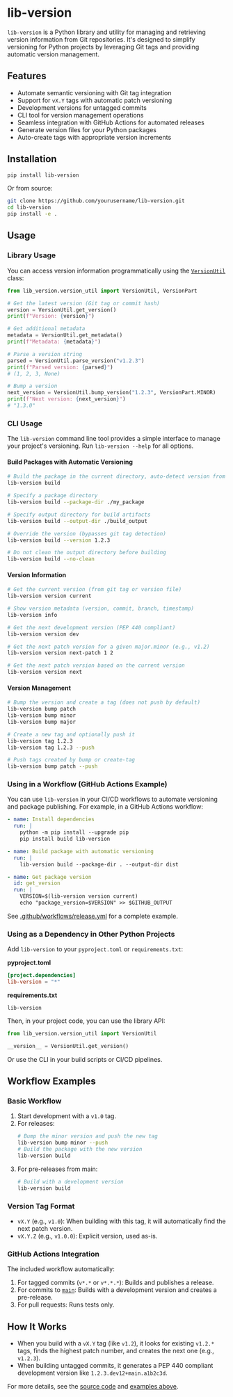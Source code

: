 # lib-version

`lib-version` is a Python library and utility for managing and retrieving version information from Git repositories. It's designed to simplify versioning for Python projects by leveraging Git tags and providing automatic version management.

## Features
- Automate semantic versioning with Git tag integration
- Support for `vX.Y` tags with automatic patch versioning
- Development versions for untagged commits
- CLI tool for version management operations
- Seamless integration with GitHub Actions for automated releases
- Generate version files for your Python packages
- Auto-create tags with appropriate version increments

## Installation
```bash
pip install lib-version
```

Or from source:

```bash
git clone https://github.com/yourusername/lib-version.git
cd lib-version
pip install -e .
```

## Usage

### Library Usage

You can access version information programmatically using the [`VersionUtil`](src/lib_version/version_util.py) class:

```python
from lib_version.version_util import VersionUtil, VersionPart

# Get the latest version (Git tag or commit hash)
version = VersionUtil.get_version()
print(f"Version: {version}")

# Get additional metadata
metadata = VersionUtil.get_metadata()
print(f"Metadata: {metadata}")

# Parse a version string
parsed = VersionUtil.parse_version("v1.2.3")
print(f"Parsed version: {parsed}")
# (1, 2, 3, None)

# Bump a version
next_version = VersionUtil.bump_version("1.2.3", VersionPart.MINOR)
print(f"Next version: {next_version}")
# "1.3.0"
```

### CLI Usage

The `lib-version` command line tool provides a simple interface to manage your project's versioning. Run `lib-version --help` for all options.

#### Build Packages with Automatic Versioning

```bash
# Build the package in the current directory, auto-detect version from git
lib-version build

# Specify a package directory
lib-version build --package-dir ./my_package

# Specify output directory for build artifacts
lib-version build --output-dir ./build_output

# Override the version (bypasses git tag detection)
lib-version build --version 1.2.3

# Do not clean the output directory before building
lib-version build --no-clean
```

#### Version Information

```bash
# Get the current version (from git tag or version file)
lib-version version current

# Show version metadata (version, commit, branch, timestamp)
lib-version info

# Get the next development version (PEP 440 compliant)
lib-version version dev

# Get the next patch version for a given major.minor (e.g., v1.2)
lib-version version next-patch 1 2

# Get the next patch version based on the current version
lib-version version next
```

#### Version Management

```bash
# Bump the version and create a tag (does not push by default)
lib-version bump patch
lib-version bump minor
lib-version bump major

# Create a new tag and optionally push it
lib-version tag 1.2.3
lib-version tag 1.2.3 --push

# Push tags created by bump or create-tag
lib-version bump patch --push
```

### Using in a Workflow (GitHub Actions Example)

You can use `lib-version` in your CI/CD workflows to automate versioning and package publishing. For example, in a GitHub Actions workflow:

```yaml
- name: Install dependencies
  run: |
    python -m pip install --upgrade pip
    pip install build lib-version

- name: Build package with automatic versioning
  run: |
    lib-version build --package-dir . --output-dir dist

- name: Get package version
  id: get_version
  run: |
    VERSION=$(lib-version version current)
    echo "package_version=$VERSION" >> $GITHUB_OUTPUT
```

See [.github/workflows/release.yml](.github/workflows/release.yml) for a complete example.

### Using as a Dependency in Other Python Projects

Add `lib-version` to your `pyproject.toml` or `requirements.txt`:

**pyproject.toml**
```toml
[project.dependencies]
lib-version = "*"
```

**requirements.txt**
```
lib-version
```

Then, in your project code, you can use the library API:

```python
from lib_version.version_util import VersionUtil

__version__ = VersionUtil.get_version()
```

Or use the CLI in your build scripts or CI/CD pipelines.

## Workflow Examples

### Basic Workflow

1. Start development with a `v1.0` tag.
2. For releases:
    ```bash
    # Bump the minor version and push the new tag
    lib-version bump minor --push
    # Build the package with the new version
    lib-version build
    ```
3. For pre-releases from main:
    ```bash
    # Build with a development version
    lib-version build
    ```

### Version Tag Format

- `vX.Y` (e.g., `v1.0`): When building with this tag, it will automatically find the next patch version.
- `vX.Y.Z` (e.g., `v1.0.0`): Explicit version, used as-is.

### GitHub Actions Integration

The included workflow automatically:

1. For tagged commits (`v*.*` or `v*.*.*`): Builds and publishes a release.
2. For commits to [`main`](https://github.com/yourusername/lib-version/tree/main): Builds with a development version and creates a pre-release.
3. For pull requests: Runs tests only.

## How It Works

- When you build with a `vX.Y` tag (like `v1.2`), it looks for existing `v1.2.*` tags, finds the highest patch number, and creates the next one (e.g., `v1.2.3`).
- When building untagged commits, it generates a PEP 440 compliant development version like `1.2.3.dev12+main.a1b2c3d`.

For more details, see the [source code](src/lib_version/) and [examples above](#usage).